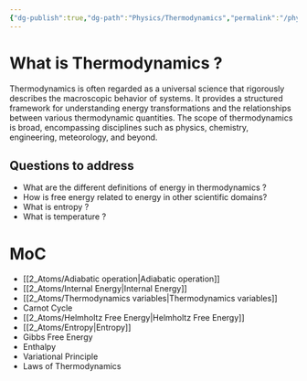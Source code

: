 ```yaml
---
{"dg-publish":true,"dg-path":"Physics/Thermodynamics","permalink":"/physics/thermodynamics/","tags":["type/MoC"],"dgShowToc":true,"created":"2024-12-09T22:50:09.321+01:00","updated":"2024-12-18T00:07:07.886+01:00"}
---
```




 
# What is Thermodynamics ?

Thermodynamics is often regarded as a universal science that rigorously describes the macroscopic behavior of systems. It provides a structured framework for understanding energy transformations and the relationships between various thermodynamic quantities. The scope of thermodynamics is broad, encompassing disciplines such as physics, chemistry, engineering, meteorology, and beyond.


##  Questions to address

- What are the different definitions of energy in thermodynamics ?
- How is free energy related to energy in other scientific domains?
- What is entropy ?
- What is temperature ?





# MoC

- [[2_Atoms/Adiabatic operation\|Adiabatic operation]]
- [[2_Atoms/Internal Energy\|Internal Energy]]
- [[2_Atoms/Thermodynamics variables\|Thermodynamics variables]]
- Carnot Cycle 
- [[2_Atoms/Helmholtz Free Energy\|Helmholtz Free Energy]]
- [[2_Atoms/Entropy\|Entropy]]
- Gibbs Free Energy
- Enthalpy
- Variational Principle
- Laws of Thermodynamics